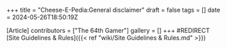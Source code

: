 +++
title = "Cheese-E-Pedia:General disclaimer"
draft = false
tags = []
date = 2024-05-26T18:50:19Z

[Article]
contributors = ["The 64th Gamer"]
gallery = []
+++
#REDIRECT [Site Guidelines & Rules]({{< ref "wiki/Site Guidelines & Rules.md" >}})